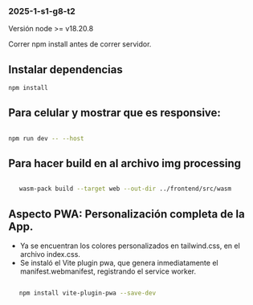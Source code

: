 ### 2025-1-s1-g8-t2

Versión node >= v18.20.8

Correr npm install antes de correr servidor.

## Instalar dependencias

```bash 
npm install 

```

## Para celular y mostrar que es responsive: 

   ```bash

   npm run dev -- --host

   ```
## Para hacer build en al archivo img processing

```bash

   wasm-pack build --target web --out-dir ../frontend/src/wasm

   ```

   ## Aspecto PWA: Personalización completa de la App.

   - Ya se encuentran los colores personalizados en tailwind.css, en el archivo index.css.
   - Se instaló el Vite plugin pwa, que genera inmediatamente el manifest.webmanifest, registrando el service worker. 

```bash

   npm install vite-plugin-pwa --save-dev

   ```
